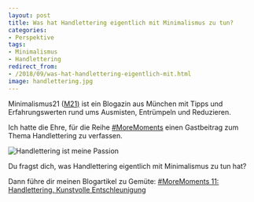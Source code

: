```yaml
---
layout: post
title: Was hat Handlettering eigentlich mit Minimalismus zu tun?
categories:
- Perspektive
tags:
- Minimalismus
- Handlettering
redirect_from:
- /2018/09/was-hat-handlettering-eigentlich-mit.html
image: handlettering.jpg
---
```


Minimalismus21 ([M21)](https://minimalismus21.de/) ist ein
Blogazin aus München mit Tipps und Erfahrungswerten rund ums Ausmisten,
Entrümpeln und Reduzieren.

Ich hatte die Ehre, für die Reihe
[#MoreMoments](https://minimalismus21.de/2016/10/28/moremoments-was-wirklich-wertvoll-ist/)
einen Gastbeitrag zum Thema Handlettering zu verfassen.

![Handlettering ist meine Passion]({{site.baseurl}}/assets/img/posts/handlettering.jpg)

Du fragst dich, was Handlettering eigentlich mit Minimalismus zu tun
hat?

Dann führe dir meinen Blogartikel zu Gemüte:
[#MoreMoments 11: Handlettering. Kunstvolle Entschleunigung](https://minimalismus21.de/2018/07/20/moremoments11-handlettering/)
